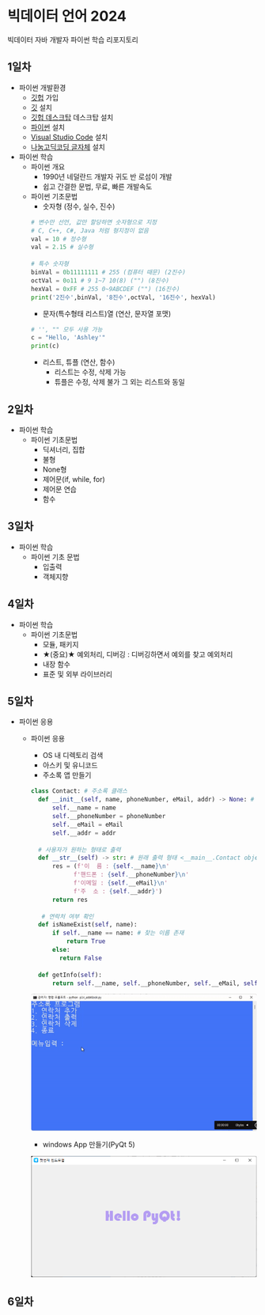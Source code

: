 # 빅데이터 언어 2024
빅데이터 자바 개발자 파이썬 학습 리포지토리

## 1일차 
- 파이썬 개발환경
  - [깃헙](https://github.com/) 가입
  - [깃](https://git-scm.com/downloads) 설치
  - [깃헙 데스크탑](https://desktop.github.com/) 데스크탑 설치
  - [파이썬](https://www.python.org/) 설치
  - [Visual Studio Code](https://code.visualstudio.com/) 설치
  - [나눔고딕코딩 글자체](https://github.com/naver/nanumfont) 설치
- 파이썬 학습
  - 파이썬 개요
    - 1990년 네덜란드 개발자 귀도 반 로섬이 개발
    - 쉽고 간결한 문법, 무료, 빠른 개발속도
  - 파이썬 기초문법
    - 숫자형 (정수, 실수, 진수)
    ```python
    # 변수만 선언, 값만 할당하면 숫자형으로 지정
    # C, C++, C#, Java 처럼 형지정이 없음
    val = 10 # 정수형
    val = 2.15 # 실수형

    # 특수 숫자형
    binVal = 0b11111111 # 255 (컴퓨터 때문) (2진수)
    octVal = 0o11 # 9 1~7 10(8) ("") (8진수)
    hexVal = 0xFF # 255 0~9ABCDEF ("") (16진수)
    print('2진수',binVal, '8진수',octVal, '16진수', hexVal) 
    ```
    - 문자(특수형태 리스트)열 (연산, 문자열 포맷)
    ```python
    # '', "" 모두 사용 가능
    c = "Hello, 'Ashley'"
    print(c)
    ```
    - 리스트, 튜플 (연산, 함수)
      - 리스트는 수정, 삭제 가능
      - 튜플은 수정, 삭제 불가 그 외는 리스트와 동일

## 2일차
- 파이썬 학습
  - 파이썬 기초문법
    - 딕셔너리, 집합
    - 불형
    - None형
    - 제어문(if, while, for)
    - 제어문 연습
    - 함수

## 3일차
- 파이썬 학습
  - 파이썬 기초 문법
    - 입출력
    - 객체지향

## 4일차
- 파이썬 학습
  - 파이썬 기초문법
    - 모듈, 패키지
    - ★(중요)★ 예외처리, 디버깅 : 디버깅하면서 예외를 찾고 예외처리
    - 내장 함수
    - 표준 및 외부 라이브러리

## 5일차
- 파이썬 응용 
  - 파이썬 응용
    - OS 내 디렉토리 검색
    - 아스키 및 유니코드
    - 주소록 앱 만들기
    
    ```python
    class Contact: # 주소록 클래스
      def __init__(self, name, phoneNumber, eMail, addr) -> None: # 생성자
          self.__name = name
          self.__phoneNumber = phoneNumber
          self.__eMail = eMail 
          self.__addr = addr

      # 사용자가 원하는 형태로 출력
      def __str__(self) -> str: # 원래 출력 형태 <__main__.Contact object at 0x00000254ED7A2120>
          res = (f'이  름 : {self.__name}\n' 
                f'핸드폰 : {self.__phoneNumber}\n'
                f'이메일 : {self.__eMail}\n'
                f'주  소 : {self.__addr}')
          return res

       # 연락처 여부 확인
      def isNameExist(self, name):
          if self.__name == name: # 찾는 이름 존재
              return True
          else:
            return False
          
      def getInfo(self):
          return self.__name, self.__phoneNumber, self.__eMail, self.__addr
    ```

    ![주소록앱](https://raw.githubusercontent.com/Hsegunn/java-bigdata-2024/main/images/bigdata01.gif)

    - windows App 만들기(PyQt 5)

    ![QtApp](https://raw.githubusercontent.com/Hsegunn/java-bigdata-2024/main/images/bigdata02.png)
    
## 6일차